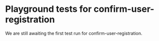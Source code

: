 # Playground tests for confirm-user-registration
We are still awaiting the first test run for confirm-user-registration.
